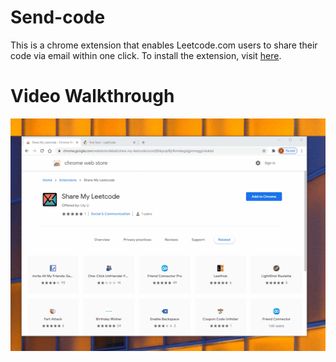 # Send-code
This is a chrome extension that enables Leetcode.com users to share their code via email within one click.
To install the extension, visit [here](https://chrome.google.com/webstore/detail/share-my-leetcode/ocnofjfbkpoipffjcfkmdeegdgjmmegg).

# Video Walkthrough
![ShareMyLCWalkThrough](ShareMyLCWalkThrough.gif)
